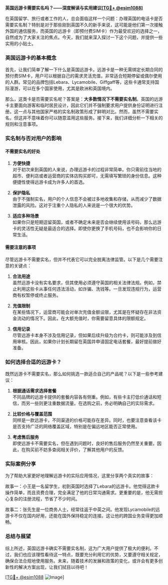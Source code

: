 **英国远游卡需要实名吗？——深度解读与实用建议[[TG💪+ @esim1088](https://t.me/s/esim1088)]**

在英国留学、旅行或者工作的人，总会面临这样一个问题：办理英国的电话卡是否需要实名制？特别是对于那些刚到英国不久的新手来说，这可能是他们第一次接触外国的通信服务，而英国的远游卡（即预付费SIM卡）作为最受欢迎的选择之一，自然成为了大家关注的焦点。今天，我们就来深入探讨一下这个问题，并提供一些实用的小贴士。

### 英国远游卡的基本概念

首先，让我们简单了解一下什么是英国远游卡。远游卡是一种无需绑定长期合同的预付费SIM卡，用户可以根据自己的需求灵活充值，非常适合短期停留或偶尔使用的人群。常见的品牌包括Lebara、Lycamobile、Giffgaff等，这些卡通常支持国际漫游，可以在多个国家使用，尤其是欧洲和英国境内。

那么，这类卡是否需要实名呢？答案是：**大多数情况下不需要实名制**。英国的远游卡主要面向游客和临时居民设计，因此它们并不强制要求用户提供身份证明进行注册。这一点与其他国家严格的实名制政策形成了鲜明对比。然而，虽然不需要实名，但这并不意味着你可以随意滥用这些服务。接下来，我们详细分析一下相关的规则和注意事项。

### 实名制与否对用户的影响

#### 不需要实名的好处

1. **方便快捷**  
   对于初次来到英国的人来说，办理远游卡的过程非常简单。你只需前往当地的超市、便利店或者运营商的实体店购买即可，无需填写繁琐的身份信息。这种便捷性使得远游卡成为许多人的首选。

2. **保护隐私**  
   由于不强制实名，用户的个人信息不会被过多地收集和存储，从而减少了数据泄露的风险。这对于注重个人隐私的人来说是一个很大的优势。

3. **适应多种场景**  
   如果你只是短期逗留英国，或者不确定未来是否会继续使用该号码，那么远游卡的灵活性无疑是最适合的选择。即使你更换了手机号码，也不会影响你的日常生活。

#### 需要注意的事项

尽管远游卡不需要实名，但并不代表它可以完全脱离法律监管。以下是几个需要注意的关键点：

1. **合法用途**  
   虽然远游卡没有实名要求，但其使用必须遵守英国的相关法律法规。例如，禁止利用这些卡从事任何违法活动，如诈骗、洗钱等。一旦发现违规行为，运营商有权暂停或终止服务。

2. **充值限制**  
   在某些情况下，运营商可能会对单次充值金额设限，尤其是在怀疑存在非法资金流动的情况下。因此，在大额充值时，你需要留意具体的限额规定。

3. **信用记录**  
   尽管远游卡本身不涉及信用记录，但如果后续升级为合约卡，则可能涉及到信用审核。因此，如果你计划长期留在英国并申请固定电话套餐，最好提前做好准备。

### 如何选择合适的远游卡？

既然远游卡不需要实名，那么如何挑选一款适合自己的产品呢？以下是一些参考建议：

1. **根据通话需求选择套餐**  
   不同品牌的远游卡提供的套餐内容各有侧重。例如，有些卡主打低价通话和短信，而另一些则更注重数据流量。在选购之前，务必明确自己的实际需求。

2. **比较价格与覆盖范围**  
   同样是一款远游卡，不同渠道的价格可能存在差异。同时，也要注意查看该卡是否支持广泛的网络覆盖区域，特别是在偏远地区能否正常使用。

3. **考虑售后服务**  
   即使远游卡不需要实名，但在遇到问题时，良好的售后服务仍然至关重要。因此，在购买前不妨多查阅相关评价，了解其他用户的反馈。

### 实际案例分享

为了帮助大家更好地理解远游卡的实际应用情况，这里分享两个真实的故事：

故事一：小王是一名留学生，初到英国时选择了Lebara的远游卡。他觉得这款卡操作简单，而且资费合理，完全满足了他的日常沟通需求。更重要的是，他无需担心复杂的注册流程，节省了不少时间。

故事二：张先生是一位商务人士，经常往返于中英之间。他发现Lycamobile的远游卡不仅在国内好用，还能在国外保持稳定的连接。这让他的跨国业务变得更加顺畅。

### 总结与展望

综上所述，英国远游卡确实不需要实名制，这为广大用户提供了极大的便利。不过，我们也应该理性看待这一特点，既要充分利用它的优势，又要遵守相关规定，确保合法合规地使用服务。未来，随着技术的发展和政策的变化，或许会有更多创新性的解决方案出现，让我们拭目以待吧！

[[TG💪+ @esim1088](https://t.me/s/esim1088) ![Image](https://i.postimg.cc/4NQfJmqS/Snipaste-2025-05-13-00-14-12.png)]